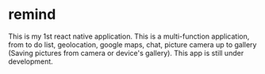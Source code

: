 # remind
This is my 1st react native application. This is a multi-function application, from to do list, geolocation, google maps, chat, picture camera up to gallery (Saving pictures from camera or device's gallery). This app is still under development.
